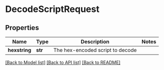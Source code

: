 # DecodeScriptRequest

## Properties
Name | Type | Description | Notes
------------ | ------------- | ------------- | -------------
**hexstring** | **str** | The hex-encoded script to decode | 

[[Back to Model list]](../README.md#documentation-for-models) [[Back to API list]](../README.md#documentation-for-api-endpoints) [[Back to README]](../README.md)

